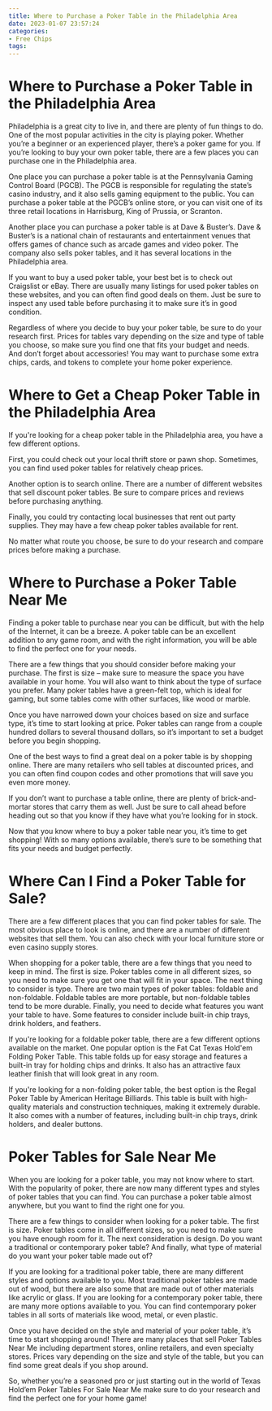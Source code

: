 ```yaml
---
title: Where to Purchase a Poker Table in the Philadelphia Area
date: 2023-01-07 23:57:24
categories:
- Free Chips
tags:
---
```



#  Where to Purchase a Poker Table in the Philadelphia Area

Philadelphia is a great city to live in, and there are plenty of fun things to do. One of the most popular activities in the city is playing poker. Whether you’re a beginner or an experienced player, there’s a poker game for you. If you’re looking to buy your own poker table, there are a few places you can purchase one in the Philadelphia area.

One place you can purchase a poker table is at the Pennsylvania Gaming Control Board (PGCB). The PGCB is responsible for regulating the state’s casino industry, and it also sells gaming equipment to the public. You can purchase a poker table at the PGCB’s online store, or you can visit one of its three retail locations in Harrisburg, King of Prussia, or Scranton.

Another place you can purchase a poker table is at Dave & Buster’s. Dave & Buster’s is a national chain of restaurants and entertainment venues that offers games of chance such as arcade games and video poker. The company also sells poker tables, and it has several locations in the Philadelphia area.

If you want to buy a used poker table, your best bet is to check out Craigslist or eBay. There are usually many listings for used poker tables on these websites, and you can often find good deals on them. Just be sure to inspect any used table before purchasing it to make sure it’s in good condition.

Regardless of where you decide to buy your poker table, be sure to do your research first. Prices for tables vary depending on the size and type of table you choose, so make sure you find one that fits your budget and needs. And don’t forget about accessories! You may want to purchase some extra chips, cards, and tokens to complete your home poker experience.

#  Where to Get a Cheap Poker Table in the Philadelphia Area 

If you're looking for a cheap poker table in the Philadelphia area, you have a few different options. 

First, you could check out your local thrift store or pawn shop. Sometimes, you can find used poker tables for relatively cheap prices. 

Another option is to search online. There are a number of different websites that sell discount poker tables. Be sure to compare prices and reviews before purchasing anything. 

Finally, you could try contacting local businesses that rent out party supplies. They may have a few cheap poker tables available for rent. 

No matter what route you choose, be sure to do your research and compare prices before making a purchase.

#  Where to Purchase a Poker Table Near Me

Finding a poker table to purchase near you can be difficult, but with the help of the Internet, it can be a breeze. A poker table can be an excellent addition to any game room, and with the right information, you will be able to find the perfect one for your needs.

There are a few things that you should consider before making your purchase. The first is size – make sure to measure the space you have available in your home. You will also want to think about the type of surface you prefer. Many poker tables have a green-felt top, which is ideal for gaming, but some tables come with other surfaces, like wood or marble.

Once you have narrowed down your choices based on size and surface type, it’s time to start looking at price. Poker tables can range from a couple hundred dollars to several thousand dollars, so it’s important to set a budget before you begin shopping.

One of the best ways to find a great deal on a poker table is by shopping online. There are many retailers who sell tables at discounted prices, and you can often find coupon codes and other promotions that will save you even more money.

If you don’t want to purchase a table online, there are plenty of brick-and-mortar stores that carry them as well. Just be sure to call ahead before heading out so that you know if they have what you’re looking for in stock.

Now that you know where to buy a poker table near you, it’s time to get shopping! With so many options available, there’s sure to be something that fits your needs and budget perfectly.

#  Where Can I Find a Poker Table for Sale? 

There are a few different places that you can find poker tables for sale. The most obvious place to look is online, and there are a number of different websites that sell them. You can also check with your local furniture store or even casino supply stores.

When shopping for a poker table, there are a few things that you need to keep in mind. The first is size. Poker tables come in all different sizes, so you need to make sure you get one that will fit in your space. The next thing to consider is type. There are two main types of poker tables: foldable and non-foldable. Foldable tables are more portable, but non-foldable tables tend to be more durable. Finally, you need to decide what features you want your table to have. Some features to consider include built-in chip trays, drink holders, and feathers.

If you're looking for a foldable poker table, there are a few different options available on the market. One popular option is the Fat Cat Texas Hold'em Folding Poker Table. This table folds up for easy storage and features a built-in tray for holding chips and drinks. It also has an attractive faux leather finish that will look great in any room.

If you're looking for a non-folding poker table, the best option is the Regal Poker Table by American Heritage Billiards. This table is built with high-quality materials and construction techniques, making it extremely durable. It also comes with a number of features, including built-in chip trays, drink holders, and dealer buttons.

#  Poker Tables for Sale Near Me

When you are looking for a poker table, you may not know where to start. With the popularity of poker, there are now many different types and styles of poker tables that you can find. You can purchase a poker table almost anywhere, but you want to find the right one for you.

There are a few things to consider when looking for a poker table. The first is size. Poker tables come in all different sizes, so you need to make sure you have enough room for it. The next consideration is design. Do you want a traditional or contemporary poker table? And finally, what type of material do you want your poker table made out of?

If you are looking for a traditional poker table, there are many different styles and options available to you. Most traditional poker tables are made out of wood, but there are also some that are made out of other materials like acrylic or glass. If you are looking for a contemporary poker table, there are many more options available to you. You can find contemporary poker tables in all sorts of materials like wood, metal, or even plastic.

Once you have decided on the style and material of your poker table, it’s time to start shopping around! There are many places that sell Poker Tables Near Me including department stores, online retailers, and even specialty stores. Prices vary depending on the size and style of the table, but you can find some great deals if you shop around.

So, whether you’re a seasoned pro or just starting out in the world of Texas Hold’em Poker Tables For Sale Near Me make sure to do your research and find the perfect one for your home game!